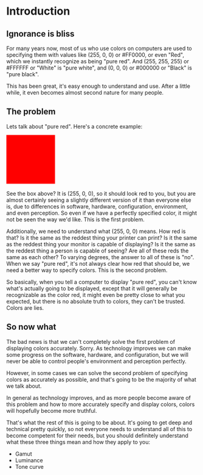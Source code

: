 # Introduction

## Ignorance is bliss

For many years now, most of us who use colors on computers are used to specifying them with values
like (255, 0, 0) or #FF0000, or even "Red", which we instantly recognize as being "pure red". And
(255, 255, 255) or #FFFFFF or "White" is "pure white", and (0, 0, 0) or #000000 or "Black" is "pure
black".

This has been great, it's easy enough to understand and use. After a little while, it even becomes
almost second nature for many people.

## The problem

Lets talk about "pure red". Here's a concrete example:

![Red](/images/red.png)

See the box above? It is (255, 0, 0), so it should look red to you, but you are almost certainly
seeing a slightly different version of it than everyone else is, due to differences in software,
hardware, configuration, environment, and even perception. So even if we have a perfectly specified
color, it might not be seen the way we'd like. This is the first problem.

Additionally, we need to understand what (255, 0, 0) means. How red is that? Is it the same as the
reddest thing your printer can print? Is it the same as the reddest thing your monitor is capable of
displaying? Is it the same as the reddest thing a person is capable of seeing? Are all of these reds
the same as each other? To varying degrees, the answer to all of these is "no". When we say "pure
red", it's not always clear how red that should be, we need a better way to specify colors. This is
the second problem.

So basically, when you tell a computer to display "pure red", you can't know what's actually going
to be displayed, except that it will generally be recognizable as the color red, it might even be
pretty close to what you expected, but there is no absolute truth to colors, they can't be trusted.
Colors are lies.

## So now what

The bad news is that we can't completely solve the first problem of displaying colors accurately.
Sorry. As technology improves we can make some progress on the software, hardware, and
configuration, but we will never be able to control people's environment and perception perfectly.

However, in some cases we can solve the second problem of specifying colors as accurately as
possible, and that's going to be the majority of what we talk about.

In general as technology improves, and as more people become aware of this problem and how to more
accurately specify and display colors, colors will hopefully become more truthful.

That's what the rest of this is going to be about. It's going to get deep and technical pretty
quickly, so not everyone needs to understand all of this to become competent for their
needs, but you should definitely understand what these three things mean and how they apply to you:

* Gamut
* Luminance
* Tone curve
